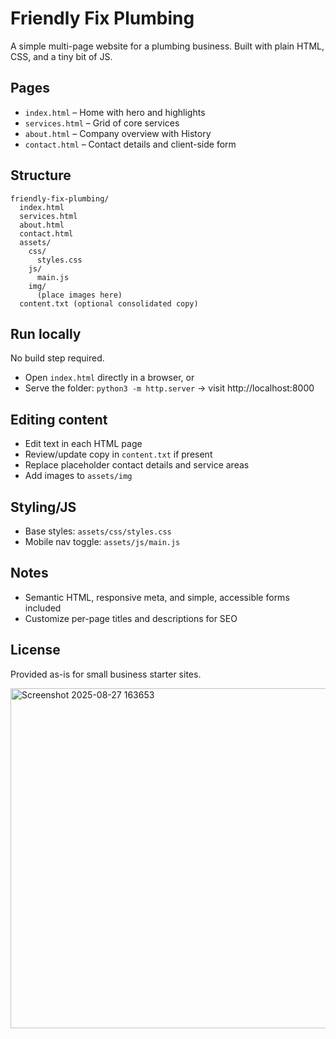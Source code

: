 # Friendly Fix Plumbing

A simple multi-page website for a plumbing business. Built with plain HTML, CSS, and a tiny bit of JS.

## Pages
- `index.html` – Home with hero and highlights
- `services.html` – Grid of core services
- `about.html` – Company overview with History
- `contact.html` – Contact details and client-side form

## Structure
```
friendly-fix-plumbing/
  index.html
  services.html
  about.html
  contact.html
  assets/
    css/
      styles.css
    js/
      main.js
    img/
      (place images here)
  content.txt (optional consolidated copy)
```

## Run locally
No build step required.
- Open `index.html` directly in a browser, or
- Serve the folder: `python3 -m http.server` → visit http://localhost:8000

## Editing content
- Edit text in each HTML page
- Review/update copy in `content.txt` if present
- Replace placeholder contact details and service areas
- Add images to `assets/img`

## Styling/JS
- Base styles: `assets/css/styles.css`
- Mobile nav toggle: `assets/js/main.js`

## Notes
- Semantic HTML, responsive meta, and simple, accessible forms included
- Customize per-page titles and descriptions for SEO

## License
Provided as-is for small business starter sites.

<img width="670" height="544" alt="Screenshot 2025-08-27 163653" src="https://github.com/user-attachments/assets/1256ac42-428a-4d38-b534-dced8ac84b92" />
